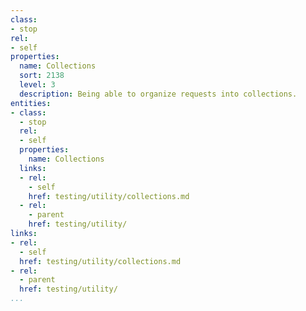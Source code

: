 ```yaml
---
class:
- stop
rel:
- self
properties:
  name: Collections
  sort: 2138
  level: 3
  description: Being able to organize requests into collections.
entities:
- class:
  - stop
  rel:
  - self
  properties:
    name: Collections
  links:
  - rel:
    - self
    href: testing/utility/collections.md
  - rel:
    - parent
    href: testing/utility/
links:
- rel:
  - self
  href: testing/utility/collections.md
- rel:
  - parent
  href: testing/utility/
...
```

